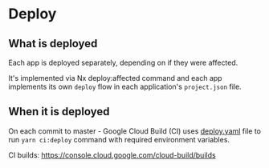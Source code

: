 # Deploy

## What is deployed
Each app is deployed separately, depending on if they were affected.

It's implemented via Nx deploy:affected command and each app implements its own `deploy` flow in each application's `project.json` file.

## When it is deployed
On each commit to master - Google Cloud Build (CI) uses [deploy.yaml](cloud-build/deploy.yaml) file to run `yarn ci:deploy` command with required environment variables.

CI builds: https://console.cloud.google.com/cloud-build/builds

